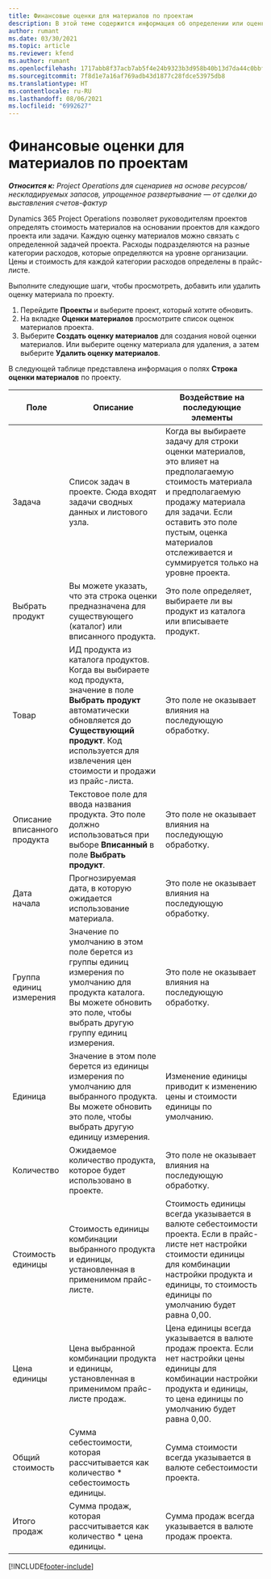 ```yaml
---
title: Финансовые оценки для материалов по проектам
description: В этой теме содержится информация об определении или оценке материалов на основании проектов.
author: rumant
ms.date: 03/30/2021
ms.topic: article
ms.reviewer: kfend
ms.author: rumant
ms.openlocfilehash: 1717abb8f37acb7ab5f4e24b9323b3d958b40b13d7da44c0bbfa88eea28b99ef
ms.sourcegitcommit: 7f8d1e7a16af769adb43d1877c28fdce53975db8
ms.translationtype: HT
ms.contentlocale: ru-RU
ms.lasthandoff: 08/06/2021
ms.locfileid: "6992627"
---
```

# <a name="financial-estimates-for-materials-on-projects"></a>Финансовые оценки для материалов по проектам

_**Относится к:** Project Operations для сценариев на основе ресурсов/нескладируемых запасов, упрощенное развертывание — от сделки до выставления счетов-фактур_

Dynamics 365 Project Operations позволяет руководителям проектов определять стоимость материалов на основании проектов для каждого проекта или задачи. Каждую оценку материалов можно связать с определенной задачей проекта. Расходы подразделяются на разные категории расходов, которые определяются на уровне организации. Цены и стоимость для каждой категории расходов определены в прайс-листе. 

Выполните следующие шаги, чтобы просмотреть, добавить или удалить оценку материала по проекту.

1. Перейдите **Проекты** и выберите проект, который хотите обновить.
2. На вкладке **Оценки материалов** просмотрите список оценок материалов проекта.
3. Выберите **Создать оценку материалов** для создания новой оценки материалов. Или выберите оценку материала для удаления, а затем выберите **Удалить оценку материалов**.

В следующей таблице представлена информация о полях **Строка оценки материалов** по проекту. 

| **Поле** | **Описание** | **Воздействие на последующие элементы** |
| --- | --- | --- |
| Задача | Список задач в проекте. Сюда входят задачи сводных данных и листового узла. | Когда вы выбираете задачу для строки оценки материалов, это влияет на предполагаемую стоимость материала и предполагаемую продажу материала для задачи. Если оставить это поле пустым, оценка материалов отслеживается и суммируется только на уровне проекта. |
| Выбрать продукт |  Вы можете указать, что эта строка оценки предназначена для существующего (каталог) или вписанного продукта. | Это поле определяет, выбираете ли вы продукт из каталога или вписываете продукт. |
| Товар | ИД продукта из каталога продуктов. Когда вы выбираете код продукта, значение в поле **Выбрать продукт** автоматически обновляется до **Существующий продукт**. Код используется для извлечения цен стоимости и продажи из прайс-листа. | Это поле не оказывает влияния на последующую обработку. |
| Описание вписанного продукта | Текстовое поле для ввода названия продукта. Это поле должно использоваться при выборе **Вписанный** в поле **Выбрать продукт**.| Это поле не оказывает влияния на последующую обработку. |
| Дата начала | Прогнозируемая дата, в которую ожидается использование материала. | Это поле не оказывает влияния на последующую обработку. |
| Группа единиц измерения | Значение по умолчанию в этом поле берется из группы единиц измерения по умолчанию для продукта каталога. Вы можете обновить это поле, чтобы выбрать другую группу единиц измерения. | Это поле не оказывает влияния на последующую обработку. |
| Единица | Значение в этом поле берется из единицы измерения по умолчанию для выбранного продукта. Вы можете обновить это поле, чтобы выбрать другую единицу измерения. | Изменение единицы приводит к изменению цены и стоимости единицы по умолчанию. |
| Количество | Ожидаемое количество продукта, которое будет использовано в проекте. | Это поле не оказывает влияния на последующую обработку. |
| Стоимость единицы | Стоимость единицы комбинации выбранного продукта и единицы, установленная в применимом прайс-листе. | Стоимость единицы всегда указывается в валюте себестоимости проекта. Если в прайс-листе нет настройки стоимости единицы для комбинации настройки продукта и единицы, то стоимость единицы по умолчанию будет равна 0,00. |
| Цена единицы | Цена выбранной комбинации продукта и единицы, установленная в применимом прайс-листе продаж. | Цена единицы всегда указывается в валюте продаж проекта. Если нет настройки цены единицы для комбинации настройки продукта и единицы, то цена единицы по умолчанию будет равна 0,00.|
| Общий стоимость | Сумма себестоимости, которая рассчитывается как количество \* себестоимость единицы.| Сумма стоимости всегда указывается в валюте себестоимости проекта. |
| Итого продаж | Сумма продаж, которая рассчитывается как количество \* цена единицы. | Сумма продаж всегда указывается в валюте продаж проекта. |


[!INCLUDE[footer-include](../includes/footer-banner.md)]
